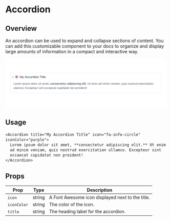 # Accordion

## Overview

An accordion can be used to expand and collapse sections of content. You can add this customizable component to your docs to organize and display large amounts of information in a compact and interactive way.

<img src="accordion.png" width="800" />

## Usage

```mdx
<Accordion title="My Accordion Title" icon="fa-info-circle" iconColor="purple">
  Lorem ipsum dolor sit amet, **consectetur adipiscing elit.** Ut enim
  ad minim veniam, quis nostrud exercitation ullamco. Excepteur sint
  occaecat cupidatat non proident!
</Accordion>
```

## Props

| Prop           | Type   | Description                                      |
| -------------- | ------ | -------------------------------------------------|
| `icon`         | string | A Font Awesome icon displayed next to the title. |
| `iconColor`    | string | The color of the icon.                           |
| `title`        | string | The heading label for the accordion.                     |